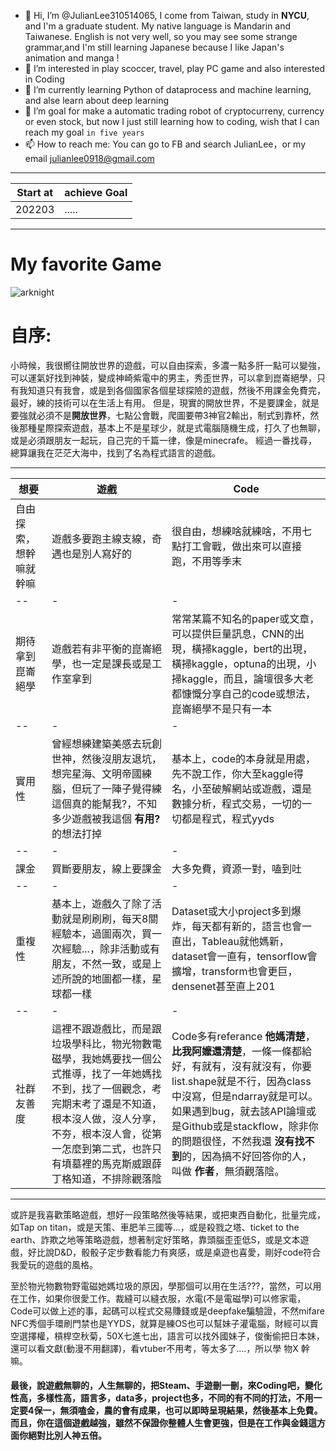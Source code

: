 - 👋 Hi, I’m @JulianLee310514065, I come from Taiwan, study in **NYCU**, and I'm a graduate student. My native language is Mandarin and Taiwanese. English is not very well, so you may see some strange grammar,and I'm still learning Japanese because I like Japan's animation and manga !
- 👀 I’m interested in play scoccer, travel, play PC game and also interested in Coding
- 🌱 I’m currently learning Python of dataprocess and machine learning, and alse learn about deep learning 
- 💞️ I’m goal for make a automatic trading robot of cryptocurreny, currency or even stock, but now I just still learning how to coding, wish that I can reach my goal `in five years`
- 📫 How to reach me: You can go to FB and search JulianLee，or my email julianlee0918@gmail.com

<!---
JulianLee310514065/JulianLee310514065 is a ✨ special ✨ repository because its `README.md` (this file) appears on your GitHub profile.
You can click the Preview link to take a look at your changes.
--->

------
Start at|achieve Goal|
---|---
202203|.....|

-----

# My favorite Game
![arknight](https://user-images.githubusercontent.com/101493861/158847462-aac2cdeb-abc3-4bd0-ac30-5c6fae676913.jpg)


# 自序:
小時候，我很嚮往開放世界的遊戲，可以自由探索，多濃一點多肝一點可以變強，可以運氣好找到神裝，變成神崎紫電中的男主，秀歪世界，可以拿到崑崙絕學，只有我知道只有我會，或是到各個國家各個星球探險的遊戲，然後不用課金免費完，最好，練的技術可以在生活上有用。
但是，現實的開放世界，不是要課金，就是要強就必須不是**開放世界**，七點公會戰，爬圖要帶3神官2輸出，制式到靠杯，然後那種星際探索遊戲，基本上不是星球少，就是式電腦隨機生成，打久了也無聊，或是必須跟朋友一起玩，自己完的千篇一律，像是minecrafe。
經過一番找尋，總算讓我在茫茫大海中，找到了名為程式語言的遊戲。


---------------------------
想要|遊戲|Code|
--|-|-
自由探索，想幹嘛就幹嘛|遊戲多要跑主線支線，奇遇也是別人寫好的|很自由，想練啥就練啥，不用七點打工會戰，做出來可以直接跑，不用等季末|
--|-|-
期待拿到崑崙絕學|遊戲若有非平衡的崑崙絕學，也一定是課長或是工作室拿到|常常某篇不知名的paper或文章，可以提供巨量訊息，CNN的出現，橫掃kaggle，bert的出現，橫掃kaggle，optuna的出現，小掃kaggle，而且，論壇很多大老都慷慨分享自己的code或想法，崑崙絕學不是只有一本|
--|-|-
實用性| 曾經想練建築美感去玩創世神，然後沒朋友退坑，想完星海、文明帝國練腦，但玩了一陣子覺得練這個真的能幫我?，不知多少遊戲被我這個 **有用?** 的想法打掉| 基本上，code的本身就是用處，先不說工作，你大至kaggle得名，小至破解網站或遊戲，還是數據分析，程式交易，一切的一切都是程式，程式yyds
--|-|-
課金| 買斷要朋友，線上要課金| 大多免費，資源一對，嗑到吐|
--|-|-
重複性| 基本上，遊戲久了除了活動就是刷刷刷，每天8關經驗本，過圖兩次，買一次經驗...，除非活動或有朋友，不然一致，或是上述所說的地圖都一樣，星球都一樣| Dataset或大小project多到爆炸，每天都有新的，語言也會一直出，Tableau就他媽新，dataset會一直有，tensorflow會擴增，transform也會更巨，densenet甚至直上201|
--|-|-
社群友善度| 這裡不跟遊戲比，而是跟垃圾學科比，物光物數電磁學，我她媽要找一個公式推導，找了一年她媽找不到，找了一個觀念，考完期末考了還是不知道，根本沒人做，沒人分享，不夯，根本沒人會，從第一怎麼到第二式，也許只有墳墓裡的馬克斯威跟薛丁格知道，不排除觀落陰| Code多有referance  **他媽清楚**，**比我阿嬤還清楚**，一條一條都給好，有就有，沒有就沒有，你要list.shape就是不行，因為class 中沒寫，但是ndarray就是可以。如果遇到bug，就去該API論壇或是Github或是stackflow，除非你的問題很怪，不然我還 **沒有找不到**的，因為搞不好回答你的人，叫做 **作者**，無須觀落陰。
----------------
或許是我喜歡策略遊戲，想好一段策略然後等結果，或把東西自動化，批量完成，如Tap on titan，或是天策、車肥羊三國等...，或是殺戮之塔、ticket to the earth、詐欺之地等策略遊戲，想著制定好策略，靠頭腦歪歪低S，或是文本遊戲，好比說D&D，骰骰子定步數看能力有爽感，或是桌遊也喜愛，剛好code符合我愛玩的遊戲的風格。


至於物光物數物野電磁她媽垃圾的原因，學那個可以用在生活???，當然，可以用在工作，如果你很愛工作。裁縫可以縫衣服，水電(不是電磁學)可以修家電，Code可以做上述的事，起碼可以程式交易賺錢或是deepfake騙驗證，不然mifare NFC秀個手環刷門禁也是YYDS，就算是練OS也可以幫妹子灌電腦，財經可以賣空選擇權，槓桿空秋菊，50X七進七出，語言可以找外國妹子，俊衡偷把日本妹，還可以看文獻(動漫不用翻譯)，看vtuber不用考，等太多了....，所以學 物X 幹嘛。
#### 最後，說遊戲無聊的，人生無聊的，把Steam、手遊刪一刪，來Coding吧，變化性高，多樣性高，語言多，data多，project也多，不同的有不同的打法，不用一定要4保一，無須嗑金，農的會有成果，也可以即時呈現結果，然後基本上免費。而且，你在這個遊戲越強，雖然不保證你整體人生會更強，但是在工作與金錢這方面你絕對比別人神五倍。

